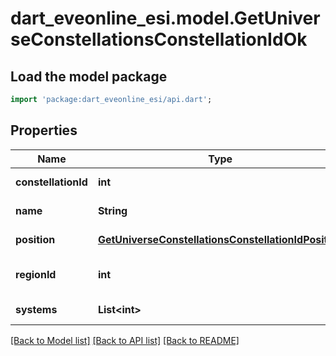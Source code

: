 # dart_eveonline_esi.model.GetUniverseConstellationsConstellationIdOk

## Load the model package
```dart
import 'package:dart_eveonline_esi/api.dart';
```

## Properties
Name | Type | Description | Notes
------------ | ------------- | ------------- | -------------
**constellationId** | **int** | constellation_id integer | [default to null]
**name** | **String** | name string | [default to null]
**position** | [**GetUniverseConstellationsConstellationIdPosition**](GetUniverseConstellationsConstellationIdPosition.md) |  | [default to null]
**regionId** | **int** | The region this constellation is in | [default to null]
**systems** | **List&lt;int&gt;** | systems array | [default to []]

[[Back to Model list]](../README.md#documentation-for-models) [[Back to API list]](../README.md#documentation-for-api-endpoints) [[Back to README]](../README.md)


